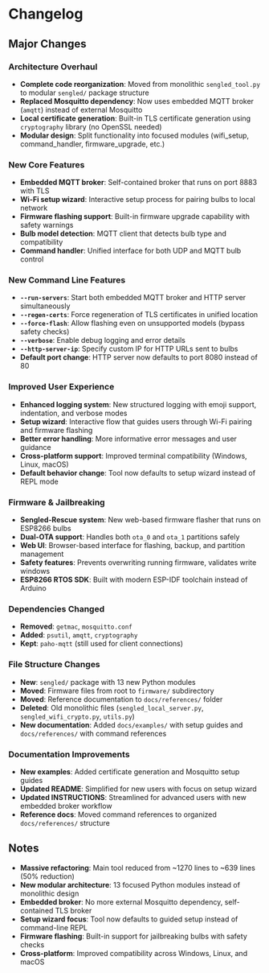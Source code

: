 # Changelog

## Major Changes

### Architecture Overhaul
- **Complete code reorganization**: Moved from monolithic `sengled_tool.py` to modular `sengled/` package structure
- **Replaced Mosquitto dependency**: Now uses embedded MQTT broker (`amqtt`) instead of external Mosquitto
- **Local certificate generation**: Built-in TLS certificate generation using `cryptography` library (no OpenSSL needed)
- **Modular design**: Split functionality into focused modules (wifi_setup, command_handler, firmware_upgrade, etc.)

### New Core Features
- **Embedded MQTT broker**: Self-contained broker that runs on port 8883 with TLS
- **Wi-Fi setup wizard**: Interactive setup process for pairing bulbs to local network
- **Firmware flashing support**: Built-in firmware upgrade capability with safety warnings
- **Bulb model detection**: MQTT client that detects bulb type and compatibility
- **Command handler**: Unified interface for both UDP and MQTT bulb control

### New Command Line Features
- **`--run-servers`**: Start both embedded MQTT broker and HTTP server simultaneously
- **`--regen-certs`**: Force regeneration of TLS certificates in unified location
- **`--force-flash`**: Allow flashing even on unsupported models (bypass safety checks)
- **`--verbose`**: Enable debug logging and error details
- **`--http-server-ip`**: Specify custom IP for HTTP URLs sent to bulbs
- **Default port change**: HTTP server now defaults to port 8080 instead of 80

### Improved User Experience
- **Enhanced logging system**: New structured logging with emoji support, indentation, and verbose modes
- **Setup wizard**: Interactive flow that guides users through Wi-Fi pairing and firmware flashing
- **Better error handling**: More informative error messages and user guidance
- **Cross-platform support**: Improved terminal compatibility (Windows, Linux, macOS)
- **Default behavior change**: Tool now defaults to setup wizard instead of REPL mode

### Firmware & Jailbreaking
- **Sengled-Rescue system**: New web-based firmware flasher that runs on ESP8266 bulbs
- **Dual-OTA support**: Handles both `ota_0` and `ota_1` partitions safely
- **Web UI**: Browser-based interface for flashing, backup, and partition management
- **Safety features**: Prevents overwriting running firmware, validates write windows
- **ESP8266 RTOS SDK**: Built with modern ESP-IDF toolchain instead of Arduino

### Dependencies Changed
- **Removed**: `getmac`, `mosquitto.conf` 
- **Added**: `psutil`, `amqtt`, `cryptography`
- **Kept**: `paho-mqtt` (still used for client connections)

### File Structure Changes
- **New**: `sengled/` package with 13 new Python modules
- **Moved**: Firmware files from root to `firmware/` subdirectory
- **Moved**: Reference documentation to `docs/references/` folder
- **Deleted**: Old monolithic files (`sengled_local_server.py`, `sengled_wifi_crypto.py`, `utils.py`)
- **New documentation**: Added `docs/examples/` with setup guides and `docs/references/` with command references

### Documentation Improvements
- **New examples**: Added certificate generation and Mosquitto setup guides
- **Updated README**: Simplified for new users with focus on setup wizard
- **Updated INSTRUCTIONS**: Streamlined for advanced users with new embedded broker workflow
- **Reference docs**: Moved command references to organized `docs/references/` structure

## Notes
- **Massive refactoring**: Main tool reduced from ~1270 lines to ~639 lines (50% reduction)
- **New modular architecture**: 13 focused Python modules instead of monolithic design
- **Embedded broker**: No more external Mosquitto dependency, self-contained TLS broker
- **Setup wizard focus**: Tool now defaults to guided setup instead of command-line REPL
- **Firmware flashing**: Built-in support for jailbreaking bulbs with safety checks
- **Cross-platform**: Improved compatibility across Windows, Linux, and macOS

